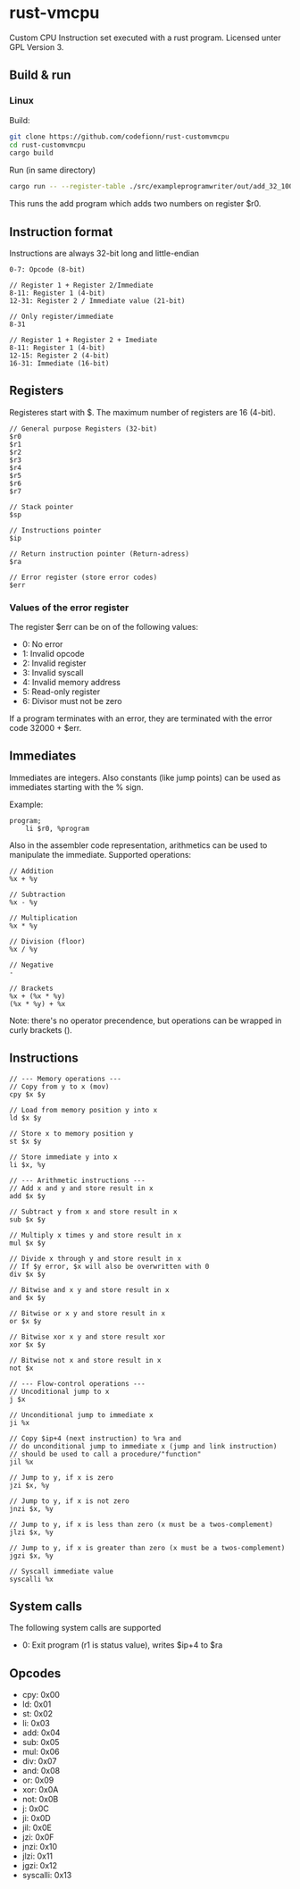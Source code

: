 # rust-vmcpu

Custom CPU Instruction set executed with a rust program. Licensed unter GPL
Version 3.

## Build & run

### Linux

Build:

```sh
git clone https://github.com/codefionn/rust-customvmcpu
cd rust-customvmcpu
cargo build
```

Run (in same directory)

```sh
cargo run -- --register-table ./src/exampleprogramwriter/out/add_32_100.bin
```

This runs the add program which adds two numbers on register $r0.

## Instruction format

Instructions are always 32-bit long and little-endian

```
0-7: Opcode (8-bit)

// Register 1 + Register 2/Immediate
8-11: Register 1 (4-bit)
12-31: Register 2 / Immediate value (21-bit)

// Only register/immediate
8-31

// Register 1 + Register 2 + Imediate
8-11: Register 1 (4-bit)
12-15: Register 2 (4-bit)
16-31: Immediate (16-bit)
```

## Registers

Registeres start with $. The maximum number of registers are 16 (4-bit).

```
// General purpose Registers (32-bit)
$r0
$r1
$r2
$r3
$r4
$r5
$r6
$r7

// Stack pointer
$sp

// Instructions pointer
$ip

// Return instruction pointer (Return-adress)
$ra

// Error register (store error codes)
$err
```

### Values of the error register

The register $err can be on of the following values:

- 0: No error
- 1: Invalid opcode
- 2: Invalid register
- 3: Invalid syscall
- 4: Invalid memory address
- 5: Read-only register
- 6: Divisor must not be zero

If a program terminates with an error, they are terminated with the error code
32000 + $err.

## Immediates

Immediates are integers. Also constants (like jump points) can be used as
immediates starting with the % sign.

Example:

```
program;
	li $r0, %program
```

Also in the assembler code representation, arithmetics can be used to
manipulate the immediate. Supported operations:

```
// Addition
%x + %y

// Subtraction
%x - %y

// Multiplication
%x * %y

// Division (floor)
%x / %y

// Negative
-

// Brackets
%x + (%x * %y)
(%x * %y) + %x

```

Note: there's no operator precendence, but operations can be wrapped in curly
brackets ().

## Instructions

```
// --- Memory operations ---
// Copy from y to x (mov)
cpy $x $y

// Load from memory position y into x
ld $x $y

// Store x to memory position y
st $x $y

// Store immediate y into x
li $x, %y

// --- Arithmetic instructions ---
// Add x and y and store result in x
add $x $y

// Subtract y from x and store result in x
sub $x $y

// Multiply x times y and store result in x
mul $x $y

// Divide x through y and store result in x
// If $y error, $x will also be overwritten with 0
div $x $y

// Bitwise and x y and store result in x
and $x $y

// Bitwise or x y and store result in x
or $x $y

// Bitwise xor x y and store result xor
xor $x $y

// Bitwise not x and store result in x
not $x

// --- Flow-control operations ---
// Uncoditional jump to x
j $x

// Unconditional jump to immediate x
ji %x

// Copy $ip+4 (next instruction) to %ra and
// do unconditional jump to immediate x (jump and link instruction)
// should be used to call a procedure/"function"
jil %x

// Jump to y, if x is zero
jzi $x, %y

// Jump to y, if x is not zero
jnzi $x, %y

// Jump to y, if x is less than zero (x must be a twos-complement)
jlzi $x, %y

// Jump to y, if x is greater than zero (x must be a twos-complement)
jgzi $x, %y

// Syscall immediate value
syscalli %x
```

## System calls

The following system calls are supported

- 0: Exit program (r1 is status value), writes $ip+4 to $ra

## Opcodes

- cpy: 0x00
- ld: 0x01
- st: 0x02
- li: 0x03
- add: 0x04
- sub: 0x05
- mul: 0x06
- div: 0x07
- and: 0x08
- or: 0x09
- xor: 0x0A
- not: 0x0B
- j: 0x0C
- ji: 0x0D
- jil: 0x0E
- jzi: 0x0F
- jnzi: 0x10
- jlzi: 0x11
- jgzi: 0x12
- syscalli: 0x13
